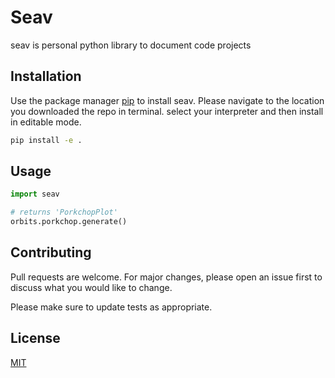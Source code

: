 # Seav

seav is personal python library to document code projects

## Installation

Use the package manager [pip](https://pip.pypa.io/en/stable/) to install seav. Please navigate to the location you downloaded the repo in terminal. select your interpreter and then install in editable mode. 

```bash
pip install -e .
```

## Usage

```python
import seav

# returns 'PorkchopPlot'
orbits.porkchop.generate()
```

## Contributing

Pull requests are welcome. For major changes, please open an issue first
to discuss what you would like to change.

Please make sure to update tests as appropriate.

## License

[MIT](https://choosealicense.com/licenses/mit/)